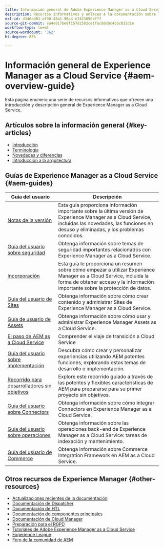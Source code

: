 ```yaml
---
title: Información general de Adobe Experience Manager as a Cloud Service
description: Recursos informativos y enlaces a la documentación sobre la información general de Adobe Experience Manager as a Cloud Service
exl-id: d346ad01-af00-48a1-96a4-e742369defff
source-git-commit: ea4e017be8f15782582ce1fac88d0c4b5c031d1e
workflow-type: tm+mt
source-wordcount: '362'
ht-degree: 85%

---
```


# Información general de Experience Manager as a Cloud Service {#aem-overview-guide}

Esta página enumera una serie de recursos informativos que ofrecen una introducción y descripción general de Experience Manager as a Cloud Service.

## Artículos sobre la información general {#key-articles}

* [Introducción](introduction.md)
* [Terminología](terminology.md)
* [Novedades y diferencias](what-is-new-and-different.md)
* [Introducción a la arquitectura](architecture.md)

## Guías de Experience Manager as a Cloud Service {#aem-guides}

| Guía del usuario | Descripción |
|---|---|
| [Notas de la versión](/help/release-notes/home.md) | Esta guía proporciona información importante sobre la última versión de Experience Manager as a Cloud Service, incluidas las novedades, las funciones en desuso y eliminadas, y los problemas conocidos. |
| [Guía del usuario sobre seguridad](/help/security/home.md) | Obtenga información sobre temas de seguridad importantes relacionados con Experience Manager as a Cloud Service. |
| [Incorporación](/help/onboarding/home.md) | Esta guía le proporciona un resumen sobre cómo empezar a utilizar Experience Manager as a Cloud Service, incluida la forma de obtener acceso y la información importante sobre la protección de datos. |
| [Guía del usuario de Sites](/help/sites-cloud/home.md) | Obtenga información sobre cómo crear contenido y administrar Sites de Experience Manager as a Cloud Service. |
| [Guía de usuario de Assets](/help/assets/home.md) | Obtenga información sobre cómo usar y administrar Experience Manager Assets as a Cloud Service. |
| [El paso de AEM as a Cloud Service](/help/move-to-cloud-service/home.md) | Comprender el viaje de transición a Cloud Service |
| [Guía del usuario sobre implementación](/help/implementing/home.md) | Descubra cómo crear y personalizar experiencias utilizando AEM potentes funciones, explorando estos temas de desarrollo e implementación. |
| [Recorrido para desarrolladores sin objetivos](/help/journey-headless/developer/overview.md) | Explore este recorrido guiado a través de las potentes y flexibles características de AEM para prepararse para su primer proyecto sin objetivos. |
| [Guía del usuario sobre Connectors](/help/connectors/home.md) | Obtenga información sobre cómo integrar Connectors en Experience Manager as a Cloud Service. |
| [Guía del usuario sobre operaciones](/help/operations/home.md) | Obtenga información sobre las operaciones back-end de Experience Manager as a Cloud Service: tareas de indexación y mantenimiento. |
| [Guía del usuario de Commerce](/help/commerce-cloud/home.md) | Obtenga información sobre Commerce Integration Framework en AEM as a Cloud Service. |

## Otros recursos de Experience Manager {#other-resources}

* [Actualizaciones recientes de la documentación](https://helpx.adobe.com/experience-manager/documentation-updates.html#AEMasaCloudService)
* [Documentación de Dispatcher](/help/implementing/dispatcher/overview.md)
* [Documentación de HTL](https://experienceleague.adobe.com/docs/experience-manager-htl/using/overview.html?lang=es)
* [Documentación de componentes principales](https://experienceleague.adobe.com/docs/experience-manager-core-components/using/introduction.html?lang=es)
* [Documentación de Cloud Manager](https://experienceleague.adobe.com/docs/experience-manager-cloud-service/onboarding/getting-access/cloud-service-programs/first-time-login.html)
* [Preparación para el RGPD](/help/compliance/data-privacy-and-protection-readiness/aem-readiness.md)
* [Tutoriales de Adobe Experience Manager as a Cloud Service](https://experienceleague.adobe.com/docs/experience-manager-learn/cloud-service/overview.html?lang=es)
* [Experience League](https://guided.adobe.com/?promoid=K42KVXHD&amp;mv=other#solutions/experience-manager)
* [Foro de la comunidad de AEM](https://forums.adobe.com/community/experience-cloud/marketing-cloud/experience-manager)
